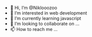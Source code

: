 - 👋 Hi, I’m @Niklooozoo
- 👀 I’m interested in web development
- 🌱 I’m currently learning javascript
- 💞️ I’m looking to collaborate on ...
- 📫 How to reach me ...

<!---
Niklooozoo/Niklooozoo is a ✨ special ✨ repository because its `README.md` (this file) appears on your GitHub profile.
You can click the Preview link to take a look at your changes.
--->
